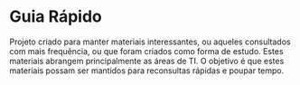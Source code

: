 # Guia Rápido

Projeto criado para manter materiais interessantes, ou aqueles consultados com mais frequência, ou que foram criados como forma de estudo. Estes materiais abrangem principalmente as áreas de TI. O objetivo é que estes materiais possam ser mantidos para reconsultas rápidas e poupar tempo.
